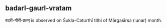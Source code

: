 ## badarI-gaurI-vratam

बदरी-गौरी-व्रतम् is observed on Śukla-Caturthī tithi of Mārgaśīrṣa (lunar) month.



